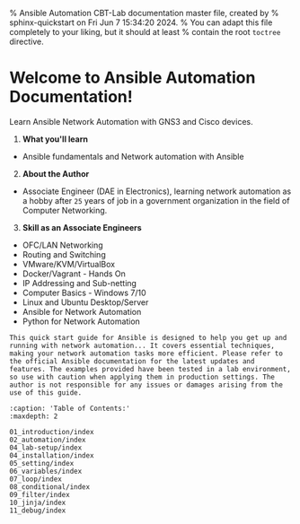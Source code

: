% Ansible Automation CBT-Lab documentation master file, created by
% sphinx-quickstart on Fri Jun  7 15:34:20 2024.
% You can adapt this file completely to your liking, but it should at least
% contain the root `toctree` directive.

# Welcome to Ansible Automation Documentation!

Learn Ansible Network Automation with GNS3 and Cisco devices.

1. **What you'll learn**

  * Ansible fundamentals and Network automation with Ansible

2. **About the Author**

  * Associate Engineer (DAE in Electronics), learning network automation as a hobby after `25` years of job in a government organization in the field of Computer Networking.

3. **Skill as an Associate Engineers**

  - OFC/LAN Networking
  - Routing and Switching
  - VMware/KVM/VirtualBox
  - Docker/Vagrant - Hands On
  - IP Addressing and Sub-netting
  - Computer Basics - Windows 7/10
  - Linux and Ubuntu Desktop/Server
  - Ansible for Network Automation
  - Python for Network Automation

```{warning}
This quick start guide for Ansible is designed to help you get up and running with network automation... It covers essential techniques, making your network automation tasks more efficient. Please refer to the official Ansible documentation for the latest updates and features. The examples provided have been tested in a lab environment, so use with caution when applying them in production settings. The author is not responsible for any issues or damages arising from the use of this guide.
```

```{toctree}
:caption: 'Table of Contents:'
:maxdepth: 2

01_introduction/index
02_automation/index
04_lab-setup/index
04_installation/index
05_setting/index
06_variables/index
07_loop/index
08_conditional/index
09_filter/index
10_jinja/index
11_debug/index
```
